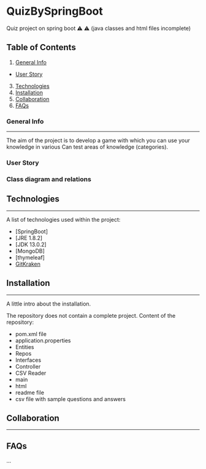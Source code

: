 # QuizBySpringBoot
Quiz project on spring boot
⚠️ :warning: (java classes and html files incomplete)
## Table of Contents
1. [General Info](#general-info)<br/>
 - [User Story](#user-story)
3. [Technologies](#technologies)
4. [Installation](#installation)
5. [Collaboration](#collaboration)
6. [FAQs](#faqs)

### General Info
***
The aim of the project is to develop a game with which you can use your knowledge in various
Can test areas of knowledge (categories).

### User Story


### Class diagram and relations

## Technologies
***
A list of technologies used within the project:
* [SpringBoot]
*   [JRE 1.8.2]
*  [JDK 13.0.2]
* [MongoDB]
* [thymeleaf]
* [GitKraken](https://www.gitkraken.com/)

## Installation
***
A little intro about the installation. 

The repository does not contain a complete project.
Content of the repository:
- pom.xml file
- application.properties
- Entities 
- Repos
- Interfaces
- Controller
- CSV Reader
- main
- html 
- readme file
- csv file with sample questions and answers

## Collaboration
***


## FAQs
...
